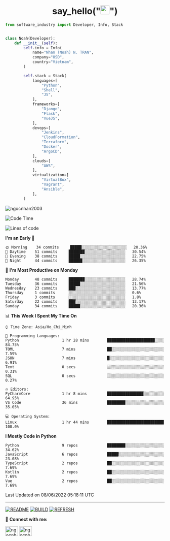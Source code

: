 <h1 align="center">say_hello("<img src="https://media.giphy.com/media/hvRJCLFzcasrR4ia7z/giphy.gif" width="28">")</h1>

```python
from software_industry import Developer, Info, Stack


class Noah(Developer):
    def __init__(self):
        self.info = Info(
            name="Nhan (Noah) N. TRAN",
            company="OSD",
            country="Vietnam",
        )

        self.stack = Stack(
            languages=[
                "Python",
                "Shell",
                "JS",
            ],
            frameworks=[
                "Django",
                "Flask",
                "VueJS",
            ],
            devops=[
                "Jenkins",
                "CloudFormation",
                "Terraform",
                "Docker",
                "ArgoCD",
            ],
            clouds=[
                "AWS",
            ],
            virtualization=[
                "VirtualBox",
                "Vagrant",
                "Ansible",
            ],
        )
```
<img src="https://komarev.com/ghpvc/?username=ngocnhan2003&label=Profile%20views&color=0e75b6&style=flat" alt="ngocnhan2003" /> 

<!--START_SECTION:waka-->
![Code Time](http://img.shields.io/badge/Code%20Time-320%20hrs%205%20mins-blue)

![Lines of code](https://img.shields.io/badge/From%20Hello%20World%20I%27ve%20Written-18%20Thousand%20lines%20of%20code-blue)

**I'm an Early 🐤** 

```text
🌞 Morning    34 commits     █████░░░░░░░░░░░░░░░░░░░░   20.36% 
🌆 Daytime    51 commits     ███████░░░░░░░░░░░░░░░░░░   30.54% 
🌃 Evening    38 commits     █████░░░░░░░░░░░░░░░░░░░░   22.75% 
🌙 Night      44 commits     ██████░░░░░░░░░░░░░░░░░░░   26.35%

```
📅 **I'm Most Productive on Monday** 

```text
Monday       48 commits     ███████░░░░░░░░░░░░░░░░░░   28.74% 
Tuesday      36 commits     █████░░░░░░░░░░░░░░░░░░░░   21.56% 
Wednesday    23 commits     ███░░░░░░░░░░░░░░░░░░░░░░   13.77% 
Thursday     1 commits      ░░░░░░░░░░░░░░░░░░░░░░░░░   0.6% 
Friday       3 commits      ░░░░░░░░░░░░░░░░░░░░░░░░░   1.8% 
Saturday     22 commits     ███░░░░░░░░░░░░░░░░░░░░░░   13.17% 
Sunday       34 commits     █████░░░░░░░░░░░░░░░░░░░░   20.36%

```


📊 **This Week I Spent My Time On** 

```text
⌚︎ Time Zone: Asia/Ho_Chi_Minh

💬 Programming Languages: 
Python                   1 hr 28 mins        █████████████████████░░░░   84.75% 
TOML                     7 mins              ██░░░░░░░░░░░░░░░░░░░░░░░   7.59% 
JSON                     7 mins              █░░░░░░░░░░░░░░░░░░░░░░░░   6.91% 
Text                     0 secs              ░░░░░░░░░░░░░░░░░░░░░░░░░   0.31% 
SQL                      0 secs              ░░░░░░░░░░░░░░░░░░░░░░░░░   0.27%

🔥 Editors: 
PyCharmCore              1 hr 8 mins         ████████████████░░░░░░░░░   64.95% 
VS Code                  36 mins             ████████░░░░░░░░░░░░░░░░░   35.05%

💻 Operating System: 
Linux                    1 hr 44 mins        █████████████████████████   100.0%

```

**I Mostly Code in Python** 

```text
Python                   9 repos             ████████░░░░░░░░░░░░░░░░░   34.62% 
JavaScript               6 repos             █████░░░░░░░░░░░░░░░░░░░░   23.08% 
TypeScript               2 repos             ██░░░░░░░░░░░░░░░░░░░░░░░   7.69% 
Kotlin                   2 repos             ██░░░░░░░░░░░░░░░░░░░░░░░   7.69% 
Vue                      2 repos             ██░░░░░░░░░░░░░░░░░░░░░░░   7.69%

```



 Last Updated on 08/06/2022 05:18:11 UTC
<!--END_SECTION:waka-->

<hr>

[![README](https://github.com/ngocnhan2003/ngocnhan2003/actions/workflows/000_readme.yml/badge.svg)](https://github.com/ngocnhan2003/ngocnhan2003/actions/workflows/000_readme.yml)
[![BUILD](https://github.com/ngocnhan2003/ngocnhan2003/actions/workflows/001_build.yml/badge.svg)](https://github.com/ngocnhan2003/ngocnhan2003/actions/workflows/001_build.yml)
[![REFRESH](https://github.com/ngocnhan2003/ngocnhan2003/actions/workflows/002_refresh.yml/badge.svg)](https://github.com/ngocnhan2003/ngocnhan2003/actions/workflows/002_refresh.yml)

🔗 **Connect with me:**

<a href="https://linkedin.com/in/ngocnhan2003" target="blank"><img align="center" src="https://raw.githubusercontent.com/rahuldkjain/github-profile-readme-generator/master/src/images/icons/Social/linked-in-alt.svg" alt="ngocnhan2003" height="30" width="40" /></a>
<a href="https://instagram.com/ngocnhan2003" target="blank"><img align="center" src="https://raw.githubusercontent.com/rahuldkjain/github-profile-readme-generator/master/src/images/icons/Social/instagram.svg" alt="ngocnhan2003" height="30" width="40" /></a>
